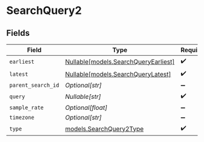 # SearchQuery2


## Fields

| Field                                                                    | Type                                                                     | Required                                                                 | Description                                                              |
| ------------------------------------------------------------------------ | ------------------------------------------------------------------------ | ------------------------------------------------------------------------ | ------------------------------------------------------------------------ |
| `earliest`                                                               | [Nullable[models.SearchQueryEarliest]](../models/searchqueryearliest.md) | :heavy_check_mark:                                                       | N/A                                                                      |
| `latest`                                                                 | [Nullable[models.SearchQueryLatest]](../models/searchquerylatest.md)     | :heavy_check_mark:                                                       | N/A                                                                      |
| `parent_search_id`                                                       | *Optional[str]*                                                          | :heavy_minus_sign:                                                       | N/A                                                                      |
| `query`                                                                  | *Nullable[str]*                                                          | :heavy_check_mark:                                                       | N/A                                                                      |
| `sample_rate`                                                            | *Optional[float]*                                                        | :heavy_minus_sign:                                                       | N/A                                                                      |
| `timezone`                                                               | *Optional[str]*                                                          | :heavy_minus_sign:                                                       | N/A                                                                      |
| `type`                                                                   | [models.SearchQuery2Type](../models/searchquery2type.md)                 | :heavy_check_mark:                                                       | N/A                                                                      |